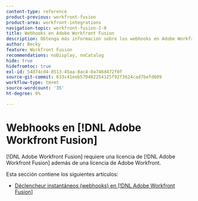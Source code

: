 ```yaml
---
content-type: reference
product-previous: workfront-fusion
product-area: workfront-integrations
navigation-topic: workfront-fusion-2-0
title: Webhooks en Adobe Workfront Fusion
description: Obtenga más información sobre los webhooks en Adobe Workfront Fusion
author: Becky
feature: Workfront Fusion
recommendations: noDisplay, noCatalog
hide: true
hidefromtoc: true
exl-id: 54d74cd4-8513-45aa-8ac4-0a746d472f0f
source-git-commit: 633c41eeb570402254125f92f3624cad7befd609
workflow-type: tm+mt
source-wordcount: '35'
ht-degree: 0%

---
```


# Webhooks en [!DNL Adobe Workfront Fusion]

[!DNL Adobe Workfront Fusion] requiere una licencia de [!DNL Adobe Workfront Fusion] además de una licencia de Adobe Workfront.

Esta sección contiene los siguientes artículos:

* [Déclencheur instantáneos (webhooks) en  [!DNL Adobe Workfront Fusion]](../../workfront-fusion/webhooks/instant-triggers-webhooks.md)
